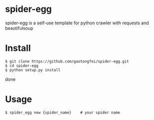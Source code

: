 # spider-egg

spider-egg is a self-use template for python crawler with requests and beautifulsoup

# Install
```
$ git clone https://github.com/gaotongfei/spider-egg.git
$ cd spider-egg
$ python setup.py install
```
done

# Usage

```
$ spider_egg new {spider_name}    # your spider name
```
